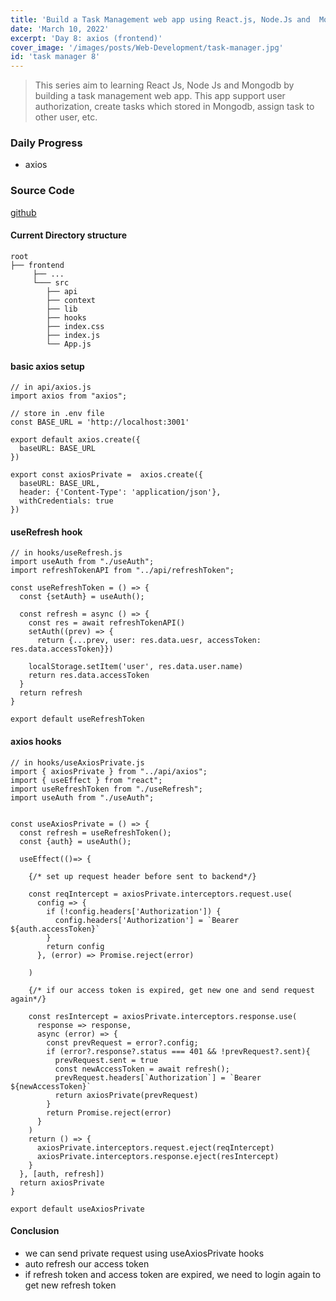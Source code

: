 ```yaml
---
title: 'Build a Task Management web app using React.js, Node.Js and  Mongodb - day 8'
date: 'March 10, 2022'
excerpt: 'Day 8: axios (frontend)'
cover_image: '/images/posts/Web-Development/task-manager.jpg'
id: 'task manager 8'
---
```


> This series aim to learning React Js, Node Js and Mongodb by building a task management web app. 
> This app support user authorization, create tasks which stored in Mongodb, assign task to other user, etc.

### Daily Progress
- axios

### Source Code 
[github](https://github.com/hsingyingli/task-manager-project/tree/main/frontend) 

#### Current Directory structure
```
root
├── frontend
     ├── ...
     └─── src
        ├── api
        ├── context
        ├── lib
        ├── hooks
        ├── index.css
        ├── index.js
        └── App.js
```

#### basic axios setup 

```
// in api/axios.js
import axios from "axios";

// store in .env file 
const BASE_URL = 'http://localhost:3001'

export default axios.create({
  baseURL: BASE_URL
})

export const axiosPrivate =  axios.create({
  baseURL: BASE_URL,
  header: {'Content-Type': 'application/json'},
  withCredentials: true
})
```
#### useRefresh hook 

```
// in hooks/useRefresh.js 
import useAuth from "./useAuth";
import refreshTokenAPI from "../api/refreshToken";

const useRefreshToken = () => {
  const {setAuth} = useAuth();

  const refresh = async () => {
    const res = await refreshTokenAPI()
    setAuth((prev) => {
      return {...prev, user: res.data.uesr, accessToken: res.data.accessToken}})

    localStorage.setItem('user', res.data.user.name)
    return res.data.accessToken
  }
  return refresh
}

export default useRefreshToken

```
#### axios hooks 

```
// in hooks/useAxiosPrivate.js 
import { axiosPrivate } from "../api/axios";
import { useEffect } from "react";
import useRefreshToken from "./useRefresh";
import useAuth from "./useAuth";


const useAxiosPrivate = () => {
  const refresh = useRefreshToken();
  const {auth} = useAuth();

  useEffect(()=> {

    {/* set up request header before sent to backend*/}

    const reqIntercept = axiosPrivate.interceptors.request.use(
      config => {
        if (!config.headers['Authorization']) {
          config.headers['Authorization'] = `Bearer ${auth.accessToken}` 
        }
        return config
      }, (error) => Promise.reject(error)

    )
    
    {/* if our access token is expired, get new one and send request again*/}

    const resIntercept = axiosPrivate.interceptors.response.use(
      response => response,
      async (error) => {
        const prevRequest = error?.config;
        if (error?.response?.status === 401 && !prevRequest?.sent){
          prevRequest.sent = true
          const newAccessToken = await refresh();
          prevRequest.headers[`Authorization`] = `Bearer ${newAccessToken}`
          return axiosPrivate(prevRequest)
        }
        return Promise.reject(error)
      }
    )
    return () => {
      axiosPrivate.interceptors.request.eject(reqIntercept)
      axiosPrivate.interceptors.response.eject(resIntercept)
    }
  }, [auth, refresh])
  return axiosPrivate
}

export default useAxiosPrivate

```

#### Conclusion
- we can send private request using useAxiosPrivate hooks 
- auto refresh our access token 
- if refresh token and access token are expired, we need to login again to get new refresh token
